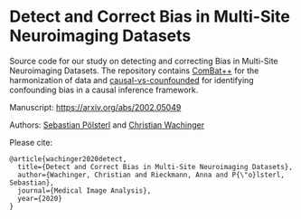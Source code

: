 # Detect and Correct Bias in Multi-Site Neuroimaging Datasets


Source code for our study on detecting and correcting Bias in Multi-Site Neuroimaging Datasets. 
The repository contains [ComBat++](ComBat++) for the harmonization of data and [causal-vs-counfounded](causal-vs-confounded) for identifying confounding bias in a causal inference framework.

Manuscript: https://arxiv.org/abs/2002.05049

Authors: [Sebastian Pölsterl](https://github.com/sebp) and [Christian Wachinger](https://github.com/wachinger)

Please cite: 
```
@article{wachinger2020detect,
  title={Detect and Correct Bias in Multi-Site Neuroimaging Datasets},
  author={Wachinger, Christian and Rieckmann, Anna and P{\"o}lsterl, Sebastian},
  journal={Medical Image Analysis},
  year={2020}
}
```

